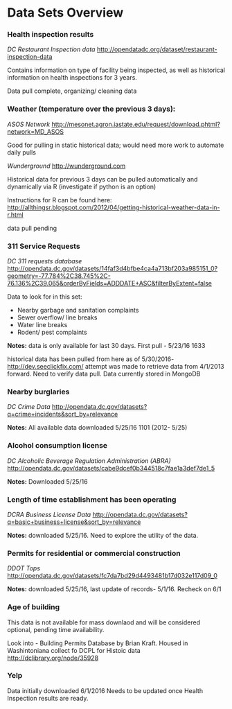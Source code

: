 # Data Sets Overview

### Health inspection results
*DC Restaurant Inspection data*
http://opendatadc.org/dataset/restaurant-inspection-data

Contains information on type of facility being inspected, as well as historical information on health inspections for 3 years.

Data pull complete, organizing/ cleaning data

### Weather (temperature over the previous 3 days):

*ASOS Network*
http://mesonet.agron.iastate.edu/request/download.phtml?network=MD_ASOS

Good for pulling in static historical data; would need more work to automate daily pulls

*Wunderground*
http://wunderground.com

Historical data for previous 3 days can be pulled automatically and dynamically via R (investigate if python is an option)
 
Instructions for R can be found here: http://allthingsr.blogspot.com/2012/04/getting-historical-weather-data-in-r.html

data pull pending

### 311 Service Requests

*DC 311 requests database*
http://opendata.dc.gov/datasets/14faf3d4bfbe4ca4a713bf203a985151_0?geometry=-77.784%2C38.745%2C-76.136%2C39.065&orderByFields=ADDDATE+ASC&filterByExtent=false

Data to look for in this set:  
* Nearby garbage and sanitation complaints  
* Sewer overflow/ line breaks  
* Water line breaks  
* Rodent/ pest complaints  

**Notes:** data is only available for last 30 days. First pull -  5/23/16 1633

historical data has been pulled from here as of 5/30/2016- http://dev.seeclickfix.com/
attempt was made to retrieve data from 4/1/2013 forward. Need to verify data pull. Data currently stored in MongoDB

### Nearby burglaries

*DC Crime Data*
http://opendata.dc.gov/datasets?q=crime+incidents&sort_by=relevance

**Notes:** All available data downloaded 5/25/16 1101 (2012- 5/25)

### Alcohol consumption license 

*DC Alcoholic Beverage Regulation Administration (ABRA)*
http://opendata.dc.gov/datasets/cabe9dcef0b344518c7fae1a3def7de1_5

**Notes:** Downloaded 5/25/16

### Length of time establishment has been operating

*DCRA Business License Data*
http://opendata.dc.gov/datasets?q=basic+business+license&sort_by=relevance

**Notes:** downloaded 5/25/16. Need to explore the utility of the data.


### Permits for residential or commercial construction

*DDOT Tops*
http://opendata.dc.gov/datasets/fc7da7bd29d4493481b17d032e117d09_0

**Notes:** downloaded 5/25/16, last update of records- 5/1/16. Recheck on 6/1

### Age of building

This data is not available for mass downlaod and will be considered optional, pending time availability. 

Look into - Building Permits Database by Brian Kraft. Housed in Washintoniana collect fo DCPL for Histoic data http://dclibrary.org/node/35928

### Yelp

Data initially downloaded 6/1/2016
Needs to be updated once Health Inspection results are ready.
